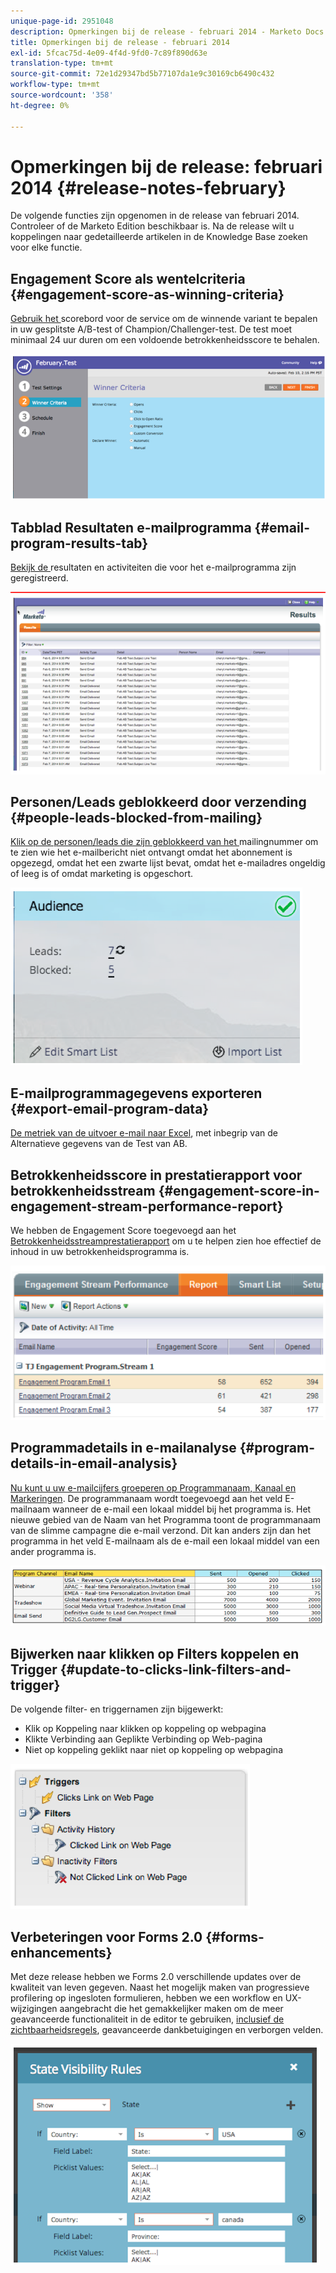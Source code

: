 ```yaml
---
unique-page-id: 2951048
description: Opmerkingen bij de release - februari 2014 - Marketo Docs - Productdocumentatie
title: Opmerkingen bij de release - februari 2014
exl-id: 5fcac75d-4e09-4f4d-9fd0-7c89f890d63e
translation-type: tm+mt
source-git-commit: 72e1d29347bd5b77107da1e9c30169cb6490c432
workflow-type: tm+mt
source-wordcount: '358'
ht-degree: 0%

---
```


# Opmerkingen bij de release: februari 2014 {#release-notes-february}

De volgende functies zijn opgenomen in de release van februari 2014. Controleer of de Marketo Edition beschikbaar is. Na de release wilt u koppelingen naar gedetailleerde artikelen in de Knowledge Base zoeken voor elke functie.

## Engagement Score als wentelcriteria {#engagement-score-as-winning-criteria}

[Gebruik het ](/help/marketo/product-docs/email-marketing/email-programs/email-program-actions/email-test-a-b-test/define-the-a-b-test-winner-criteria.md) scorebord voor de service om de winnende variant te bepalen in uw gesplitste A/B-test of Champion/Challenger-test. De test moet minimaal 24 uur duren om een voldoende betrokkenheidsscore te behalen.

![](assets/image2014-9-22-10-3a46-3a49.png)

## Tabblad Resultaten e-mailprogramma {#email-program-results-tab}

[Bekijk de ](/help/marketo/product-docs/email-marketing/email-programs/email-program-data/view-email-program-results.md) resultaten en activiteiten die voor het e-mailprogramma zijn geregistreerd.

![](assets/image2014-9-22-10-3a47-3a19.png)

## Personen/Leads geblokkeerd door verzending {#people-leads-blocked-from-mailing}

[Klik op de personen/leads die zijn geblokkeerd van het ](/help/marketo/product-docs/email-marketing/email-programs/managing-people-in-email-programs/define-an-audience-with-a-smart-list.md) mailingnummer om te zien wie het e-mailbericht niet ontvangt omdat het abonnement is opgezegd, omdat het een zwarte lijst bevat, omdat het e-mailadres ongeldig of leeg is of omdat marketing is opgeschort.

![](assets/image2014-9-22-10-3a47-3a42.png)

## E-mailprogrammagegevens exporteren {#export-email-program-data}

[De metriek van de uitvoer e-mail naar Excel](/help/marketo/product-docs/email-marketing/email-programs/email-program-data/export-email-program-dashboard-to-excel.md), met inbegrip van de Alternatieve gegevens van de Test van AB.

## Betrokkenheidsscore in prestatierapport voor betrokkenheidsstream {#engagement-score-in-engagement-stream-performance-report}

We hebben de Engagement Score toegevoegd aan het [Betrokkenheidsstreamprestatierapport](/help/marketo/product-docs/email-marketing/drip-nurturing/reports-and-notifications/engagement-stream-performance-report.md) om u te helpen zien hoe effectief de inhoud in uw betrokkenheidsprogramma is.

![](assets/image2014-9-22-10-3a50-3a36.png)

## Programmadetails in e-mailanalyse {#program-details-in-email-analysis}

[Nu kunt u uw e-mailcijfers groeperen op Programmanaam, Kanaal en Markeringen](/help/marketo/product-docs/reporting/revenue-cycle-analytics/email-analysis/build-an-email-analysis-report-that-shows-program-information.md). De programmanaam wordt toegevoegd aan het veld E-mailnaam wanneer de e-mail een lokaal middel bij het programma is. Het nieuwe gebied van de Naam van het Programma toont de programmanaam van de slimme campagne die e-mail verzond. Dit kan anders zijn dan het programma in het veld E-mailnaam als de e-mail een lokaal middel van een ander programma is.

![](assets/image2014-9-22-10-3a50-3a57.png)

## Bijwerken naar klikken op Filters koppelen en Trigger {#update-to-clicks-link-filters-and-trigger}

De volgende filter- en triggernamen zijn bijgewerkt:

* Klik op Koppeling naar klikken op koppeling op webpagina
* Klikte Verbinding aan Geplikte Verbinding op Web-pagina
* Niet op koppeling geklikt naar niet op koppeling op webpagina

![](assets/image2014-9-22-10-3a51-3a31.png)

## Verbeteringen voor Forms 2.0 {#forms-enhancements}

Met deze release hebben we Forms 2.0 verschillende updates over de kwaliteit van leven gegeven. Naast het mogelijk maken van progressieve profilering op ingesloten formulieren, hebben we een workflow en UX-wijzigingen aangebracht die het gemakkelijker maken om de meer geavanceerde functionaliteit in de editor te gebruiken, [inclusief de zichtbaarheidsregels](/help/marketo/product-docs/demand-generation/forms/form-fields/dynamically-toggle-visibility-of-a-form-field.md), geavanceerde dankbetuigingen en verborgen velden.

![](assets/image2014-9-22-10-3a51-3a54.png)
